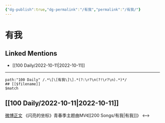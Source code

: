```yaml
---
{"dg-publish":true,"dg-permalink":"/有我","permalink":"/有我/"}
---
```


# 有我

## Linked Mentions
- [[100 Daily/2022-10-11\|2022-10-11]]


---

```expander
path:"100 Daily" /.*\[\[有我\]\].*(?:\r?\n(?!\r?\n).*)*/
## [[$filename]]
$match
```
## [[100 Daily/2022-10-11\|2022-10-11]]
[微博正文](https://m.weibo.cn/7582049516/4823466292021305) 《闪亮的坐标》青春季主题曲MV《[[200 Songs/有我\|有我]]》
<-->